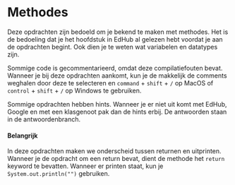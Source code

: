 # Methodes
Deze opdrachten zijn bedoeld om je bekend te maken met methodes. Het is de bedoeling dat je het hoofdstuk in EdHub al
gelezen hebt voordat je aan de opdrachten begint. Ook dien je te weten wat variabelen en datatypes zijn.

Sommige code is gecommentarieerd, omdat deze compilatiefouten bevat. Wanneer je bij deze opdrachten aankomt, kun je
de makkelijk de comments weghalen door deze te selecteren en `command` + `shift` + `/` op MacOS 
of `control` + `shift` + `/` op Windows te gebruiken.

Sommige opdrachten hebben hints. Wanneer je er niet uit komt met EdHub, Google en met een klasgenoot pak dan de hints 
erbij. De antwoorden staan in de antwoordenbranch.

#### Belangrijk
In deze opdrachten maken we onderscheid tussen returnen en uitprinten. Wanneer je de opdracht om een return bevat, dient
de methode het `return` keyword te bevatten. Wanneer er printen staat, kun je `System.out.println("")` gebruiken.